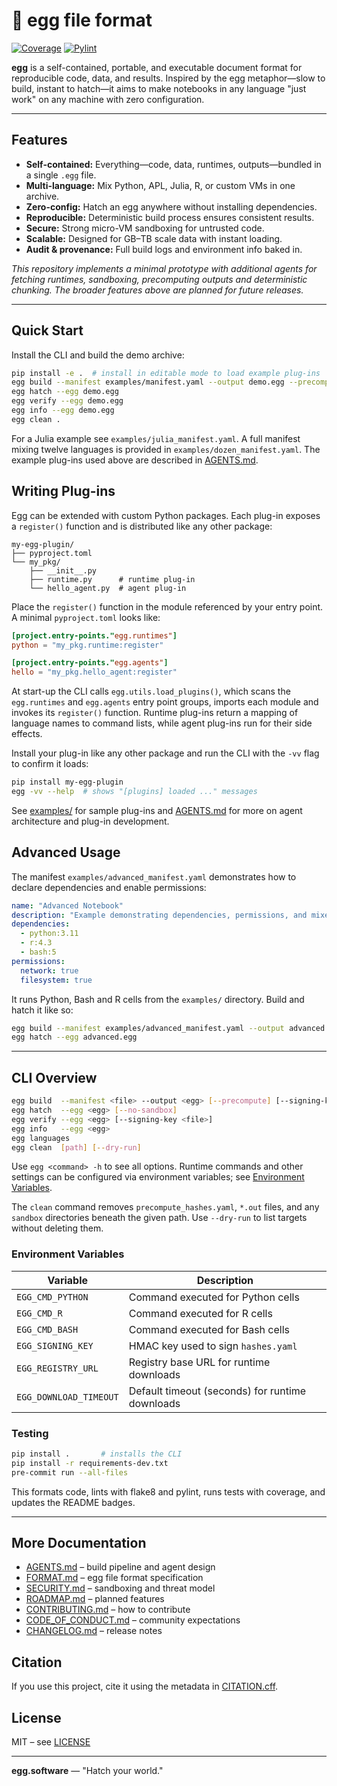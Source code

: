 # 🥚 egg file format


[![Coverage](https://img.shields.io/badge/coverage-99%25-cyan)](https://img.shields.io)
[![Pylint](https://img.shields.io/badge/pylint-9.40%2F10-green)](https://pylint.pycqa.org/)

**egg** is a self-contained, portable, and executable document format for reproducible code, data, and results. Inspired by the egg metaphor—slow to build, instant to hatch—it aims to make notebooks in any language "just work" on any machine with zero configuration.

---

## Features

- **Self-contained:** Everything—code, data, runtimes, outputs—bundled in a single `.egg` file.
- **Multi-language:** Mix Python, APL, Julia, R, or custom VMs in one archive.
- **Zero-config:** Hatch an egg anywhere without installing dependencies.
- **Reproducible:** Deterministic build process ensures consistent results.
- **Secure:** Strong micro-VM sandboxing for untrusted code.
- **Scalable:** Designed for GB–TB scale data with instant loading.
- **Audit & provenance:** Full build logs and environment info baked in.

*This repository implements a minimal prototype with additional agents for fetching runtimes, sandboxing, precomputing outputs and deterministic chunking. The broader features above are planned for future releases.*

---

## Quick Start

Install the CLI and build the demo archive:

```bash
pip install -e .  # install in editable mode to load example plug-ins
egg build --manifest examples/manifest.yaml --output demo.egg --precompute
egg hatch --egg demo.egg
egg verify --egg demo.egg
egg info --egg demo.egg
egg clean .
```

For a Julia example see `examples/julia_manifest.yaml`.
A full manifest mixing twelve languages is provided in `examples/dozen_manifest.yaml`.
The example plug-ins used above are described in [AGENTS.md](AGENTS.md#plug-in-development).

## Writing Plug-ins

Egg can be extended with custom Python packages. Each plug-in exposes a
`register()` function and is distributed like any other package:

```
my-egg-plugin/
├── pyproject.toml
└── my_pkg/
    ├── __init__.py
    ├── runtime.py      # runtime plug-in
    └── hello_agent.py  # agent plug-in
```

Place the `register()` function in the module referenced by your entry
point. A minimal `pyproject.toml` looks like:

```toml
[project.entry-points."egg.runtimes"]
python = "my_pkg.runtime:register"

[project.entry-points."egg.agents"]
hello = "my_pkg.hello_agent:register"
```

At start-up the CLI calls `egg.utils.load_plugins()`, which scans the
`egg.runtimes` and `egg.agents` entry point groups, imports each module
and invokes its `register()` function. Runtime plug-ins return a mapping
of language names to command lists, while agent plug-ins run for their
side effects.

Install your plug-in like any other package and run the CLI with the
`-vv` flag to confirm it loads:

```bash
pip install my-egg-plugin
egg -vv --help  # shows "[plugins] loaded ..." messages
```

See [examples/](examples/) for sample plug-ins and
[AGENTS.md](AGENTS.md#plug-in-development) for more on agent architecture
and plug-in development.

## Advanced Usage

The manifest `examples/advanced_manifest.yaml` demonstrates how to
declare dependencies and enable permissions:

```yaml
name: "Advanced Notebook"
description: "Example demonstrating dependencies, permissions, and mixed languages"
dependencies:
  - python:3.11
  - r:4.3
  - bash:5
permissions:
  network: true
  filesystem: true
```

It runs Python, Bash and R cells from the `examples/` directory. Build
and hatch it like so:

```bash
egg build --manifest examples/advanced_manifest.yaml --output advanced.egg --precompute
egg hatch --egg advanced.egg
```

---

## CLI Overview

```bash
egg build  --manifest <file> --output <egg> [--precompute] [--signing-key <file>]
egg hatch  --egg <egg> [--no-sandbox]
egg verify --egg <egg> [--signing-key <file>]
egg info   --egg <egg>
egg languages
egg clean  [path] [--dry-run]
```

Use `egg <command> -h` to see all options. Runtime commands and other settings can be configured via environment variables; see [Environment Variables](#environment-variables).

The `clean` command removes `precompute_hashes.yaml`, `*.out` files, and any `sandbox` directories beneath the given path. Use `--dry-run` to list targets without deleting them.

### Environment Variables

| Variable | Description |
|----------|-------------|
| `EGG_CMD_PYTHON` | Command executed for Python cells |
| `EGG_CMD_R` | Command executed for R cells |
| `EGG_CMD_BASH` | Command executed for Bash cells |
| `EGG_SIGNING_KEY` | HMAC key used to sign `hashes.yaml` |
| `EGG_REGISTRY_URL` | Registry base URL for runtime downloads |
| `EGG_DOWNLOAD_TIMEOUT` | Default timeout (seconds) for runtime downloads |

### Testing

```bash
pip install .       # installs the CLI
pip install -r requirements-dev.txt
pre-commit run --all-files
```
This formats code, lints with flake8 and pylint, runs tests with coverage,
and updates the README badges.

---

## More Documentation

- [AGENTS.md](AGENTS.md) – build pipeline and agent design
- [FORMAT.md](FORMAT.md) – egg file format specification
- [SECURITY.md](SECURITY.md) – sandboxing and threat model
- [ROADMAP.md](ROADMAP.md) – planned features
- [CONTRIBUTING.md](CONTRIBUTING.md) – how to contribute
- [CODE_OF_CONDUCT.md](CODE_OF_CONDUCT.md) – community expectations
- [CHANGELOG.md](CHANGELOG.md) – release notes

## Citation

If you use this project, cite it using the metadata in [CITATION.cff](CITATION.cff).

## License

MIT – see [LICENSE](LICENSE)

---

**egg.software** — "Hatch your world."
